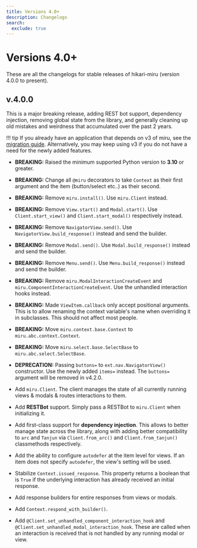 ```yaml
---
title: Versions 4.0+
description: Changelogs
search:
  exclude: true
---
```


# Versions 4.0+

These are all the changelogs for stable releases of hikari-miru (version 4.0.0 to present).

## v.4.0.0

This is a major breaking release, adding REST bot support, dependency injection, removing global state from the library, and generally cleaning up old mistakes and weirdness that accumulated over the past 2 years.

!!! tip
    If you already have an application that depends on v3 of miru, see the [migration guide](../guides/migrating_from_v3.md). Alternatively, you may keep using v3 if you do not have a need for the newly added features.

- **BREAKING:** Raised the minimum supported Python version to **3.10** or greater.
- **BREAKING:** Change all `@miru` decorators to take `Context` as their first argument and the item (button/select etc..) as their second.
- **BREAKING:** Remove `miru.install()`. Use `miru.Client` instead.
- **BREAKING:** Remove `View.start()` and `Modal.start()`. Use `Client.start_view()` and `Client.start_modal()` respectively instead.
- **BREAKING:** Remove `NavigatorView.send()`. Use `NavigatorView.build_response()` instead and send the builder.
- **BREAKING:** Remove `Modal.send()`. Use `Modal.build_response()` instead and send the builder.
- **BREAKING:** Remove `Menu.send()`. Use `Menu.build_response()` instead and send the builder.
- **BREAKING:** Remove `miru.ModalInteractionCreateEvent` and `miru.ComponentInteractionCreateEvent`. Use the unhandled interaction hooks instead.
- **BREAKING:** Made `ViewItem.callback` only accept positional arguments. This is to allow renaming the context variable's name when overriding it in subclasses. This should not affect most people.
- **BREAKING:** Move `miru.context.base.Context` to `miru.abc.context.Context`.
- **BREAKING:** Move `miru.select.base.SelectBase` to `miru.abc.select.SelectBase`.
- **DEPRECATION:** Passing `buttons=` to `ext.nav.NavigatorView()` constructor. Use the newly added `items=` instead. The `buttons=` argument will be removed in v4.2.0.

- Add `miru.Client`. The client manages the state of all currently running views & modals & routes interactions to them.
- Add **RESTBot** support. Simply pass a RESTBot to `miru.Client` when initializing it.
- Add first-class support for **dependency injection**. This allows to better manage state across the library, along with adding better compatibility to `arc` and `Tanjun` via `Client.from_arc()` and `Client.from_tanjun()` classmethods respectively.
- Add the ability to configure `autodefer` at the item level for views. If an item does not specify `autodefer`, the view's setting will be used.
- Stabilize `Context.issued_response`. This property returns a boolean that is `True` if the underlying interaction has already received an initial response.
- Add response builders for entire responses from views or modals.
- Add `Context.respond_with_builder()`.
- Add `@Client.set_unhandled_component_interaction_hook` and `@Client.set_unhandled_modal_interaction_hook`. These are called when an interaction is received that is not handled by any running modal or view.
